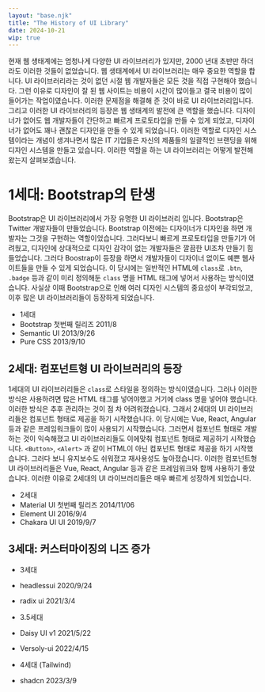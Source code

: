 ```yaml
---
layout: "base.njk"
title: "The History of UI Library"
date: 2024-10-21
wip: true
---
```

현재 웹 생태계에는 엄청나게 다양한 UI 라이브러리가 있지만, 2000 년대 초반만 하더라도 이러한 것들이 없었습니다.
웹 생태계에서 UI 라이브러리는 매우 중요한 역할을 합니다. UI 라이브러리라는 것이 없던 시절 웹 개발자들은 모든 것을 직접 구현해야 했습니다. 그런 이유로 디자인이 잘 된 웹 사이트는 비용이 시간이 많이들고 결국 비용이 많이 들어가는 작업이였습니다. 이러한 문제점을 해결해 준 것이 바로 UI 라이브러리입니다. 그리고 이러한 UI 라이브러리의 등장은 웹 생태계의 발전에 큰 역할을 했습니다. 
디자이너가 없어도 웹 개발자들이 간단하고 빠르게 프로토타입을 만들 수 있게 되었고, 디자이너가 없어도 꽤나 괜찮은 디자인을 만들 수 있게 되었습니다. 
이러한 역할로 디자인 시스템이라는 개념이 생겨나면서 많은 IT 기업들은 자신의 제품들의 일괄적인 브랜딩을 위해 디자인 시스템을 만들고 있습니다.
이러한 역할을 하는 UI 라이브러리는 어떻게 발전해 왔는지 살펴보겠습니다.

# 1세대: Bootstrap의 탄생

Bootstrap은 UI 라이브러리에서 가장 유명한 UI 라이브러리 입니다. Bootstrap은 Twitter 개발자들이 만들었습니다. Bootstrap 이전에는 디자이너가 디자인을 하면 개발자는 그것을 구현하는 역할이었습니다. 그러다보니 빠르게 프로토타입을 만들기가 어려웠고, 디자인에 상대적으로 디자인 감각이 없는 개발자들은 깔끔한 UI조차 만들기 힘들었습니다. 그러다 Boostrap이 등장을 하면서 개발자들이 디자이너 없이도 예쁜 웹사이트들을 만들 수 있게 되었습니다.
이 당시에는 일반적인 HTML에 `class`로 `.btn`, `.badge` 등과 같이 미리 정의해둔 `class` 명을 HTML 태그에 넣어서 사용하는 방식이였습니다.
사실상 이때 Bootstrap으로 인해 여러 디자인 시스템의 중요성이 부각되었고, 이후 많은 UI 라이브러리들이 등장하게 되었습니다.

- 1세대
- Bootstrap 첫번째 릴리즈 2011/8
- Semantic UI 2013/9/26
- Pure CSS 2013/9/10

## 2세대: 컴포넌트형 UI 라이브러리의 등장

1세대의 UI 라이브러리들은 `class`로 스타일을 정의하는 방식이였습니다. 그러나 이러한 방식은 사용하려면 많은 HTML 태그를 넣어야했고 거기에 class 명을 넣어야 했습니다. 이러한 방식은 추후 관리하는 것이 점 차 어려워졌습니다.
그래서 2세대의 UI 라이브러리들은 컴포넌트 형태로 제공을 하기 시작했습니다. 이 당시에는 Vue, React, Angular 등과 같은 프레임워크들이 많이 사용되기 시작했습니다.
그러면서 컴포넌트 형태로 개발하는 것이 익숙해졌고 UI 라이브러리들도 이에맞춰 컴포넌트 형태로 제공하기 시작했습니다. `<Button>`, `<Alert>` 과 같이 HTML이 아닌 컴포넌트 형태로 제공을 하기 시작했습니다.
그러다 보니 유지보수도 쉬워졌고 재사용성도 높아졌습니다. 이러한 컴포넌트형 UI 라이브러리들은 Vue, React, Angular 등과 같은 프레임워크와 함께 사용하기 좋았습니다. 이러한 이유로 2세대의 UI 라이브러리들은 매우 빠르게 성장하게 되었습니다.

- 2세대
- Material UI 첫번째 릴리즈 2014/11/06
- Element UI 2016/9/4
- Chakara UI UI 2019/9/7

## 3세대: 커스터마이징의 니즈 증가

- 3세대
- headlessui 2020/9/24
- radix ui  2021/3/4

- 3.5세대
- Daisy UI v1 2021/5/22
- Versoly-ui 2022/4/15

- 4세대 (Tailwind)
- shadcn 2023/3/9